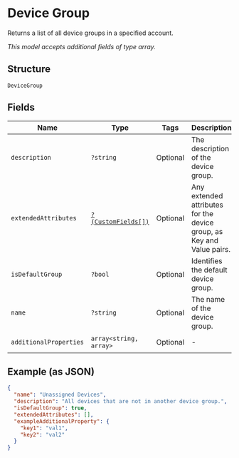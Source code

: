 
# Device Group

Returns a list of all device groups in a specified account.

*This model accepts additional fields of type array.*

## Structure

`DeviceGroup`

## Fields

| Name | Type | Tags | Description | Getter | Setter |
|  --- | --- | --- | --- | --- | --- |
| `description` | `?string` | Optional | The description of the device group. | getDescription(): ?string | setDescription(?string description): void |
| `extendedAttributes` | [`?(CustomFields[])`](../../doc/models/custom-fields.md) | Optional | Any extended attributes for the device group, as Key and Value pairs. | getExtendedAttributes(): ?array | setExtendedAttributes(?array extendedAttributes): void |
| `isDefaultGroup` | `?bool` | Optional | Identifies the default device group. | getIsDefaultGroup(): ?bool | setIsDefaultGroup(?bool isDefaultGroup): void |
| `name` | `?string` | Optional | The name of the device group. | getName(): ?string | setName(?string name): void |
| `additionalProperties` | `array<string, array>` | Optional | - | findAdditionalProperty(string key): array | additionalProperty(string key, array value): void |

## Example (as JSON)

```json
{
  "name": "Unassigned Devices",
  "description": "All devices that are not in another device group.",
  "isDefaultGroup": true,
  "extendedAttributes": [],
  "exampleAdditionalProperty": {
    "key1": "val1",
    "key2": "val2"
  }
}
```

